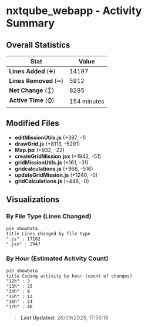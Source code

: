 # nxtqube_webapp - Activity Summary 

## Overall Statistics

| Stat                   | Value                                                             |
| ---------------------- | ----------------------------------------------------------------- |
| **Lines Added** (➕)   | 14197                                          |
| **Lines Removed** (➖) | 5912                                        |
| **Net Change** (↕)    | 8285                |
| **Active Time** (⌚)   | 154 minutes |


## Modified Files
- **editMissionUtils.js** (+397, -1)
- **drawGrid.js** (+8113, -5291)
- **Map.jsx** (+932, -22)
- **createGridMission.jsx** (+1942, -51)
- **gridMissionUtils.js** (+161, -31)
- **gridcalculations.js** (+966, -516)
- **updateGridMission.js** (+1240, -0)
- **gridCalculations.js** (+446, -0)

## Visualizations

### By File Type (Lines Changed)

```mermaid
pie showData
title Lines changed by file type
".js" : 17162
".jsx" : 2947
```

### By Hour (Estimated Activity Count)

```mermaid
pie showData
title Coding activity by hour (count of changes)
"12h" : 3
"13h" : 25
"14h" : 9
"15h" : 13
"16h" : 24
"17h" : 48
```


> **Last Updated:** 26/09/2025, 17:56:18